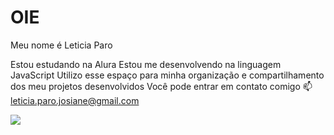 # OIE
Meu nome é Leticia Paro

Estou estudando na Alura
Estou me desenvolvendo na linguagem JavaScript
Utilizo esse espaço para minha organização e compartilhamento dos meu projetos desenvolvidos
Você pode entrar em contato comigo 📫
leticia.paro.josiane@gmail.com

![](link)
